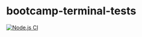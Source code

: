 # bootcamp-terminal-tests

[![Node.js CI](https://github.com/KINGEMJAY/bootcamp-terminal-tests/actions/workflows/node.js.yml/badge.svg)](https://github.com/KINGEMJAY/bootcamp-terminal-tests/actions/workflows/node.js.yml)

